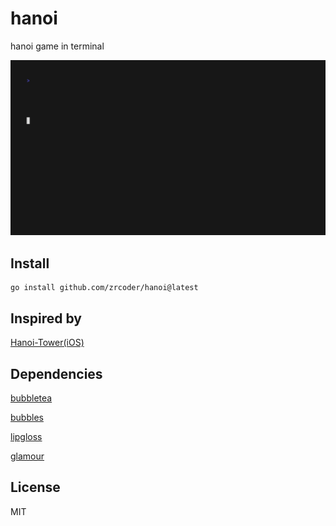 # hanoi

hanoi game in terminal

![demo](./hanoi.gif)

## Install

```shell
go install github.com/zrcoder/hanoi@latest
```

## Inspired by

[Hanoi-Tower(iOS)](https://github.com/zrcoder/Hanoi-Tower)

## Dependencies

[bubbletea](https://github.com/charmbracelet/bubbletea)

[bubbles](https://github.com/charmbracelet/bubbles)

[lipgloss](https://github.com/charmbracelet/lipgloss)

[glamour](https://github.com/charmbracelet/glamour )

## License

MIT
